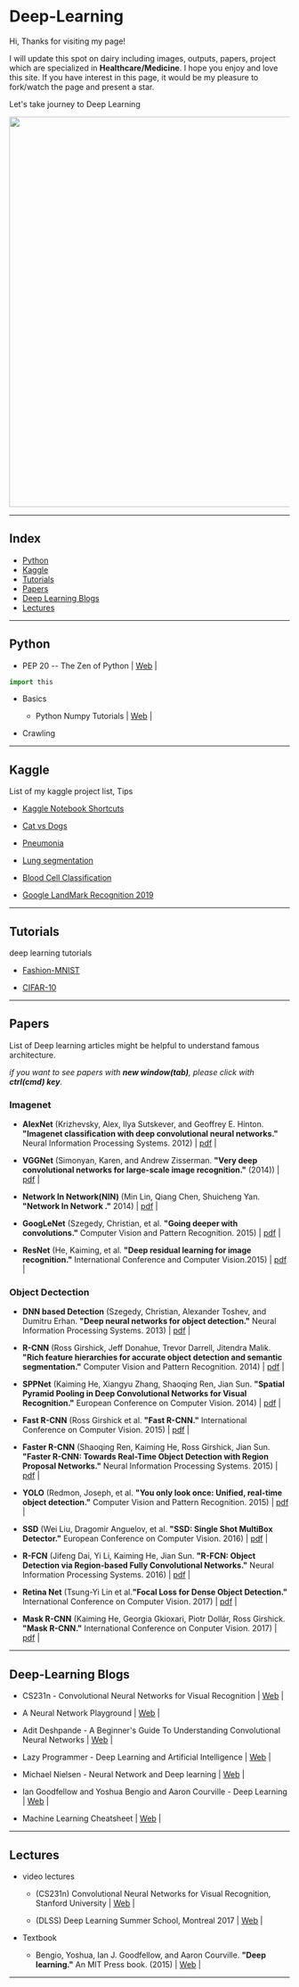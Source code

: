 # Deep-Learning


Hi, Thanks for visiting my page!

I will update this spot on dairy including images, outputs, papers, project which are specialized in <b>Healthcare/Medicine</b>. I hope you enjoy and love this site.
If you have interest in this page, it would be my pleasure to fork/watch the page and present a star.

Let's take journey to Deep Learning

<p align="center">
 <img src="https://blogs.nvidia.com/wp-content/uploads/2018/04/xx-health-care-key-visual.jpg"; width="700px">
</p>
 
 
 ----------------
 
 
 ## Index
 - [Python](#python)
 - [Kaggle](#kaggle)
 - [Tutorials](#tutorials)
 - [Papers](#papers)
 - [Deep Learning Blogs](#deep-learning-blogs)
 - [Lectures](#lectures)
 
 
 -----------------
 
 
 ## Python
 
 
 - PEP 20 -- The Zen of Python | [Web](https://www.python.org/dev/peps/pep-0020/ "PEP_20") |
 

  ```python
  import this
  ```
  
 
 - Basics
   - Python Numpy Tutorials | [Web](http://cs231n.github.io/python-numpy-tutorial/ "Python_Numpy_Tutorials") |
 
 - Crawling
 
 
 ------------------
 
 
 ## Kaggle
 
 List of my kaggle project list, Tips
 
 * [Kaggle Notebook Shortcuts](https://github.com/cjs1225/Deep-Learning/blob/master/Jupyter%20Notebook%20Shortcuts.ipynb "kaggle_notebook_shortcuts")
 
 * [Cat vs Dogs]()
 
 * [Pneumonia]()
 
 * [Lung segmentation]()
 
 * [Blood Cell Classification]()
 
 * [Google LandMark Recognition 2019]()
 
 -----------------
 
 
 ## Tutorials
 
 
 deep learning tutorials
 
 * [Fashion-MNIST]()
 
 * [CIFAR-10]()
 
 -------------------
 
 
 ## Papers
 
 
 List of Deep learning articles might be helpful to understand famous architecture.
 
 *if you want to see papers with **new window(tab)**, please click with **ctrl(cmd) key**.*
 
 ### Imagenet
 
 - **AlexNet** (Krizhevsky, Alex, Ilya Sutskever, and Geoffrey E. Hinton. **"Imagenet classification with deep convolutional neural networks."** Neural Information Processing Systems. 2012) | [pdf](https://papers.nips.cc/paper/4824-imagenet-classification-with-deep-convolutional-neural-networks.pdf "AlexNet_pdf") |
 
 - **VGGNet** (Simonyan, Karen, and Andrew Zisserman. **"Very deep convolutional networks for large-scale image recognition."** (2014)) | [pdf](https://arxiv.org/pdf/1409.1556.pdf "VGGNet_pdf") |
 
 - **Network In Network(NIN)** (Min Lin, Qiang Chen, Shuicheng Yan. **"Network In Network
."** 2014) | [pdf](https://arxiv.org/pdf/1312.4400.pdf "NIN_pdf") |
 
 - **GoogLeNet** (Szegedy, Christian, et al. **"Going deeper with convolutions."** Computer Vision and Pattern Recognition. 2015) | [pdf](https://www.cs.unc.edu/~wliu/papers/GoogLeNet.pdf "GoogLeNet_pdf") |
 
 - **ResNet** (He, Kaiming, et al. **"Deep residual learning for image recognition."** International Conference and Computer Vision.2015) | [pdf](https://www.cv-foundation.org/openaccess/content_cvpr_2016/papers/He_Deep_Residual_Learning_CVPR_2016_paper.pdf "ResNet_pdf") |
 

 ### Object Dectection
 
 - **DNN based Detection** (Szegedy, Christian, Alexander Toshev, and Dumitru Erhan. **"Deep neural networks for object detection."** Neural Information Processing Systems. 2013) | [pdf](https://papers.nips.cc/paper/5207-deep-neural-networks-for-object-detection.pdf "DNN-based-Detection_pdf") |
 
 - **R-CNN** (Ross Girshick, Jeff Donahue, Trevor Darrell, Jitendra Malik. **"Rich feature hierarchies for accurate object detection and semantic segmentation."** Computer Vision and Pattern Recognition. 2014) | [pdf](https://arxiv.org/pdf/1311.2524.pdf "R-CNN_pdf") |
 
 - **SPPNet** (Kaiming He, Xiangyu Zhang, Shaoqing Ren, Jian Sun. **"Spatial Pyramid Pooling in Deep Convolutional Networks for Visual Recognition."** European Conference on Computer Vision. 2014) | [pdf](https://arxiv.org/pdf/1406.4729.pdf  "SPPNet_pdf") |
 
 - **Fast R-CNN** (Ross Girshick et al. **"Fast R-CNN."** International Conference on Computer Vision. 2015) | [pdf](https://www.cv-foundation.org/openaccess/content_iccv_2015/papers/Girshick_Fast_R-CNN_ICCV_2015_paper.pdf "Fast_R-CNN_pdf") |
 
 - **Faster R-CNN** (Shaoqing Ren, Kaiming He, Ross Girshick, Jian Sun. **"Faster R-CNN: Towards Real-Time Object Detection with Region Proposal Networks."** Neural Information Processing Systems. 2015) | [pdf](https://arxiv.org/pdf/1506.01497.pdf "Faster_R-CNN_pdf") | 
 
 - **YOLO** (Redmon, Joseph, et al. **"You only look once: Unified, real-time object detection."** Computer Vision and Pattern Recognition. 2015) | [pdf](https://arxiv.org/pdf/1506.02640.pdf "YOLO_pdf") |
 
 - **SSD** (Wei Liu, Dragomir Anguelov, et al. **"SSD: Single Shot MultiBox Detector."** European Conference on Computer Vision. 2016) | [pdf](https://www.cs.unc.edu/~wliu/papers/ssd.pdf "SSD_pdf") |
 
 - **R-FCN** (Jifeng Dai, Yi Li, Kaiming He, Jian Sun. **"R-FCN: Object Detection via Region-based Fully Convolutional Networks."** Neural Information Processing Systems. 2016) | [pdf](https://arxiv.org/pdf/1605.06409.pdf "R-FCN_pdf") |
 
 - **Retina Net** (Tsung-Yi Lin et al.**"Focal Loss for Dense Object Detection."** International Conference on Computer Vision. 2017) | [pdf](https://arxiv.org/pdf/1708.02002.pdf "Retina_net_pdf") |
 
 - **Mask R-CNN** (Kaiming He, Georgia Gkioxari, Piotr Dollár, Ross Girshick. **"Mask R-CNN."** International Conference on Conputer Vision. 2017) | [pdf](http://openaccess.thecvf.com/content_ICCV_2017/papers/He_Mask_R-CNN_ICCV_2017_paper.pdf "Mask_R-CNN_pdf") | 
 
 --------------------
 
 
 ## Deep-Learning Blogs
 
 - CS231n - Convolutional Neural Networks for Visual Recognition | [Web](http://cs231n.github.io/convolutional-networks/ "CS231n_Web") |
 
 - A Neural Network Playground | [Web](https://playground.tensorflow.org "Neural_Network_Playground_web") |
 
 - Adit Deshpande - A Beginner's Guide To Understanding Convolutional Neural Networks | [Web](https://adeshpande3.github.io/adeshpande3.github.io/A-Beginner's-Guide-To-Understanding-Convolutional-Neural-Networks/ "Adit_Deshpande_web") |
 
 - Lazy Programmer - Deep Learning and Artificial Intelligence | [Web](https://lazyprogrammer.me/ "Lazy_programer_web") |
 
 - Michael Nielsen - Neural Network and Deep learning | [Web](http://neuralnetworksanddeeplearning.com/ "Michael Nielsen_web") |
 
 - Ian Goodfellow and Yoshua Bengio and Aaron Courville - Deep Learning | [Web](http://www.deeplearningbook.org/ "MIT_Press_Book_web") |
 
 - Machine Learning Cheatsheet | [Web](https://ml-cheatsheet.readthedocs.io/en/latest/index.html "Machine_Learning_Cheatsheet_web") |
 
 ---------------------
 
 ## Lectures
 

 - video lectures
    - (CS231n) Convolutional Neural Networks for Visual Recognition, Stanford University | [Web](https://www.youtube.com/playlist?list=PL3FW7Lu3i5JvHM8ljYj-zLfQRF3EO8sYv "CS231n_youtube") |
    
    - (DLSS) Deep Learning Summer School, Montreal 2017 | [Web](http://videolectures.net/deeplearning2017_montreal/ "DLSS_lecture") |

 - Textbook
    -  Bengio, Yoshua, Ian J. Goodfellow, and Aaron Courville. **"Deep learning."** An MIT Press book. (2015) | [Web]( "Deep_learning") |
  
----------------------
 
